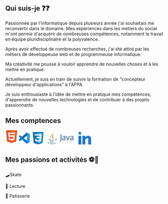 ## Qui suis-je ❓❓

Passionnée par l'informatique depuis plusieurs année j'ai souhaitais me reconvertir dans le domaine.  Mes expériences dans les metiers du  social m'ont permis d'acquérir de nombreuses compétences, notamment le travail en équipe pluridisciplinaire et la polyvalence.

Après avoir effectué de nombreuses recherches, j'ai été attiré par les métiers de développeuse web et de programmeuse informatique. 

Ma créativité me pousse à vouloir apprendre de nouvelles choses et à les mettre en pratique.

Actuellement, je suis en train de suivre la formation de "concepteur développeur d'applications" à l'AFPA. 

Je suis enthousiaste à l'idée de mettre en pratique mes compétences, d'apprendre de nouvelles technologies et de contribuer à des projets passionnants.
## Mes comptences 
<img align="center" alt="vscode=" width="40px" src="./img/vscode.svg" />
<img align="left" alt="html=" width="40px" src="./img/html.svg" /> <img align="center" alt="css3=" width="40px" src="./img/css3.svg" /> <img align="center" alt="Java=" width="100px" src="./img/java-ar21.svg" />
<img align="center" alt="linkedin=" width="40px" src="./img/linkedin.svg" />


## Mes passions et activités ⚽🥋
🛹Skate

📖 Lecture 

🎂 Patisserie


